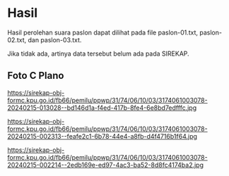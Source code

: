 # Hasil

Hasil perolehan suara paslon dapat dilihat pada file paslon-01.txt, paslon-02.txt, dan paslon-03.txt.

Jika tidak ada, artinya data tersebut belum ada pada SIREKAP.

## Foto C Plano

https://sirekap-obj-formc.kpu.go.id/fb66/pemilu/ppwp/31/74/06/10/03/3174061003078-20240215-013028--bd146d1a-f4ed-417b-8fe4-6e8bd7edfffc.jpg

https://sirekap-obj-formc.kpu.go.id/fb66/pemilu/ppwp/31/74/06/10/03/3174061003078-20240215-002313--feafe2c1-6b78-44e4-a8fb-d4f4716b1f64.jpg

https://sirekap-obj-formc.kpu.go.id/fb66/pemilu/ppwp/31/74/06/10/03/3174061003078-20240215-002214--2edb169e-ed97-4ac3-ba52-8d8fc4174ba2.jpg
